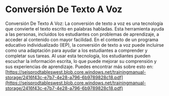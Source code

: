 # Conversión De Texto A Voz
Conversión De Texto A Voz: La conversión de texto a voz es una tecnología que convierte el texto escrito en palabras habladas. Esta herramienta ayuda a las personas, incluidos los estudiantes con problemas de aprendizaje, a acceder al contenido con mayor facilidad. En el contexto de un programa educativo individualizado (IEP), la conversión de texto a voz puede incluirse como una adaptación para ayudar a los estudiantes a comprender y completar sus tareas. Al usar esta tecnología, los estudiantes pueden escuchar la información escrita, lo que puede mejorar su comprensión y sus experiencias de aprendizaje.
Puedes encontrar más sobre esto en: [https://seisprodtableswest.blob.core.windows.net/trainingmanual-storage/2416f43c-e7b7-4e28-a796-6b9789828c18.pdf](https://seisprodtableswest.blob.core.windows.net/trainingmanual-storage/2416f43c-e7b7-4e28-a796-6b9789828c18.pdf)